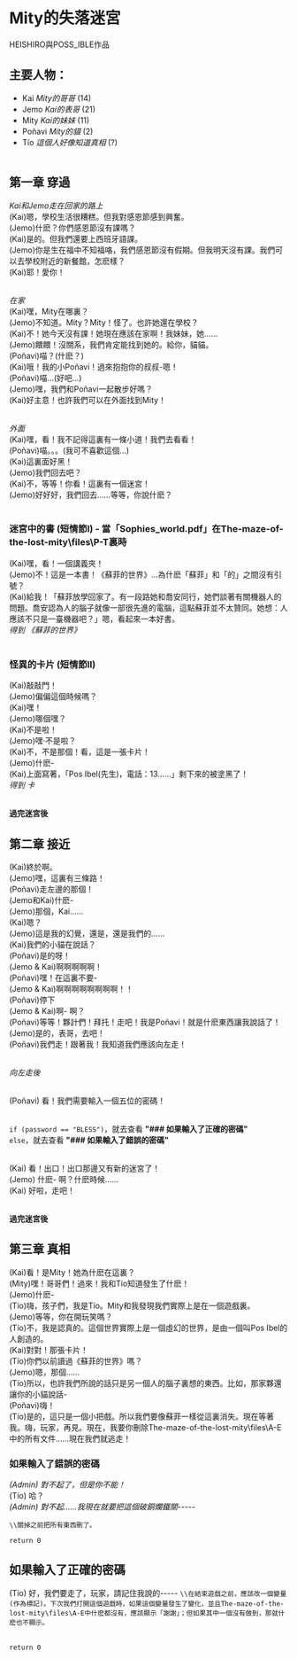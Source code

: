 # Mity的失落迷宮
HEISHIRO與POSS_IBLE作品

## 主要人物：
- Kai *Mity的哥哥* (14)<br>
- Jemo *Kai的表哥* (21)<br>
- Mity *Kai的妹妹* (11)<br>
- Poñavi *Mity的貓* (2)<br>
- Tío *這個人好像知道真相* (?)<br><br>

## 第一章 **穿過**
*Kai和Jemo走在回家的路上*<br>
(Kai)嗯，學校生活很糟糕。但我對感恩節感到興奮。<br>
(Jemo)什麽？你們感恩節沒有課嗎？<br>
(Kai)是的。但我們還要上西班牙語課。<br>
(Jemo)你是生在福中不知福咯，我們感恩節沒有假期。但我明天沒有課。我們可以去學校附近的新餐館，怎麽樣？<br>
(Kai)耶！愛你！<br><br>

*在家*<br>
(Kai)嘿，Mity在哪裏？<br>
(Jemo)不知道。Mity？Mity！怪了。也許她還在學校？<br>
(Kai)不！她今天沒有課！她現在應該在家啊！我妹妹，她……<br>
(Jemo)餵餵！沒關系，我們肯定能找到她的。給你，貓貓。<br>
(Poñavi)喵？(什麽？)<br>
(Kai)哦！我的小Poñavi！過來抱抱你的叔叔-嗯！<br>
(Poñavi)喵…(好吧…)<br>
(Jemo)嘿，我們和Poñavi一起散步好嗎？<br>
(Kai)好主意！也許我們可以在外面找到Mity！<br><br>

*外面*<br>
(Kai)嘿，看！我不記得這裏有一條小道！我們去看看！<br>
(Poñavi)喵。。。(我可不喜歡這個…)<br>
(Kai)這裏面好黑！<br>
(Jemo)我們回去吧？<br>
(Kai)不，等等！你看！這裏有一個迷宮！<br>
(Jemo)好好好，我們回去……等等，你說什麽？<br><br>

### 迷宮中的書 (短情節I) - 當「Sophies_world.pdf」在The-maze-of-the-lost-mity\files\P-T裏時
(Kai)嘿，看！一個講義夾！<br>
(Jemo)不！這是一本書！《蘇菲的世界》…為什麽「蘇菲」和「的」之間沒有引號？<br>
(Kai)給我！「蘇菲放學回家了。有一段路她和喬安同行，她們談著有關機器人的問題。喬安認為人的腦子就像一部很先進的電腦，這點蘇菲並不太贊同。她想：人應該不只是一臺機器吧？」嗯，看起來一本好書。<br>
*得到 《蘇菲的世界》*<br><br>

### 怪異的卡片 (短情節II)
(Kai)敲敲門！<br>
(Jemo)偏偏這個時候嗎？<br>
(Kai)嘿！<br>
(Jemo)哪個嘿？<br>
(Kai)不是啦！<br>
(Jemo)嘿·不是啦？<br>
(Kai)不，不是那個！看，這是一張卡片！<br>
(Jemo)什麽-<br>
(Kai)上面寫著，「Pos Ibel(先生)，電話：13……」剩下來的被塗黑了！<br>
*得到 卡*<br><br>

**過完迷宮後**<br>
## 第二章 **接近**
(Kai)終於啊。<br>
(Jemo)嘿，這裏有三條路！<br>
(Poñavi)走左邊的那個！<br>
(Jemo和Kai)什麽-<br>
(Jemo)那個，Kai……<br>
(Kai)嗯？<br>
(Jemo)這是我的幻覺，還是，還是我們的……<br>
(Kai)我們的小貓在說話？<br>
(Poñavi)是的呀！<br>
(Jemo & Kai)啊啊啊啊啊！<br>
(Poñavi)嘿！在這裏不要-<br>
(Jemo & Kai)啊啊啊啊啊啊啊啊！！<br>
(Poñavi)停下<br>
(Jemo & Kai)啊- 啊？<br>
(Poñavi)等等！夥計們！拜托！走吧！我是Poñavi！就是什麽東西讓我說話了！<br>
(Jemo)是的，表哥，去吧！<br>
(Poñavi)我們走！跟著我！我知道我們應該向左走！<br><br>

*向左走後*<br><br>

(Poñavi) 看！我們需要輸入一個五位的密碼！<br><br>

`if (password == "BLESS")`，就去查看 **"### 如果輸入了正確的密碼"**<br>
`else`，就去查看 **"### 如果輸入了錯誤的密碼"**<br><br>


(Kai) 看！出口！出口那邊又有新的迷宮了！<br>
(Jemo) 什麽- 啊？什麽時候……<br>
(Kai) 好啦，走吧！<br><br>

**過完迷宮後**<br>
## 第三章 **真相**
(Kai)看！是Mity！她為什麽在這裏？<br>
(Mity)嘿！哥哥們！過來！我和Tío知道發生了什麽！<br>
(Jemo)什麽-<br>
(Tío)嗨，孩子們，我是Tío。Mity和我發現我們實際上是在一個遊戲裏。<br>
(Jemo)等等，你在開玩笑嗎？<br>
(Tío)不，我是認真的。這個世界實際上是一個虛幻的世界，是由一個叫Pos Ibel的人創造的。<br>
(Kai)對對！那張卡片！<br>
(Tío)你們以前讀過《蘇菲的世界》嗎？<br>
(Jemo)嗯，那個……<br>
(Tío)所以，也許我們所說的話只是另一個人的腦子裏想的東西。比如，那家夥還讓你的小貓說話-<br>
(Poñavi)嗨！<br>
(Tío)是的，這只是一個小把戲。所以我們要像蘇菲一樣從這裏消失。現在等著我。嗨，玩家，再見。現在，我要你刪除The-maze-of-the-lost-mity\files\A-E中的所有文件……現在我們就逃走！<br>

### 如果輸入了錯誤的密碼
*(Admin) 對不起了，但是你不能！*<br>
(Tío) 哈？<br>
*(Admin) 對不起……我現在就要把這個破銅爛鐵關-----*

`\\關掉之前把所有東西刪了。`

`return 0`

## 如果輸入了正確的密碼
(Tío) 好，我們要走了，玩家，請記住我說的-----
`\\在結束遊戲之前，應該改一個變量(作為標記)。下次我們打開這個遊戲時，如果這個變量發生了變化，並且The-maze-of-the-lost-mity\files\A-E中什麽都沒有，應該顯示「謝謝」；但如果其中一個沒有做到，那就什麽也不顯示。`<br><br>

`return 0`